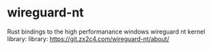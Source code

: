# wireguard-nt
Rust bindings to the high performanance windows wireguard nt kernel library: library: https://git.zx2c4.com/wireguard-nt/about/
